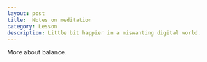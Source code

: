 ```yaml
---
layout: post
title:  Notes on meditation
category: Lesson 
description: Little bit happier in a miswanting digital world.
---
```


More about balance.